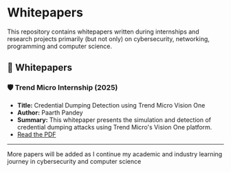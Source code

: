 # Whitepapers

This repository contains whitepapers written during internships and research projects primarily (but not only) on cybersecurity, networking, programming and computer science.
## 📄 Whitepapers

### 🛡️ Trend Micro Internship (2025)
- **Title:** Credential Dumping Detection using Trend Micro Vision One
- **Author:** Paarth Pandey
- **Summary:** This whitepaper presents the simulation and detection of credential dumping attacks using Trend Micro's Vision One platform.
- [Read the PDF](./trend-micro-internship-2025/Trend_Micro_Whitepaper_Paarth_Pandey.pdf)

---

More papers will be added as I continue my academic and industry learning journey in cybersecurity and computer science
